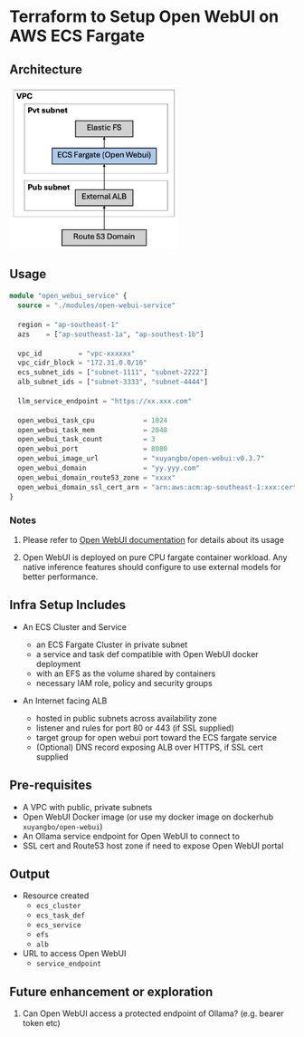 # Terraform to Setup Open WebUI on AWS ECS Fargate

## Architecture

<img src="./architecture.png" alt="architecture" width="300"/>

## Usage

```terraform
module "open_webui_service" {
  source = "./modules/open-webui-service"

  region = "ap-southeast-1"
  azs    = ["ap-southeast-1a", "ap-southest-1b"]

  vpc_id         = "vpc-xxxxxx"
  vpc_cidr_block = "172.31.0.0/16"
  ecs_subnet_ids = ["subnet-1111", "subnet-2222"]
  alb_subnet_ids = ["subnet-3333", "subnet-4444"]

  llm_service_endpoint = "https://xx.xxx.com"

  open_webui_task_cpu            = 1024
  open_webui_task_mem            = 2048
  open_webui_task_count          = 3
  open_webui_port                = 8080
  open_webui_image_url           = "xuyangbo/open-webui:v0.3.7"
  open_webui_domain              = "yy.yyy.com"
  open_webui_domain_route53_zone = "xxxx"
  open_webui_domain_ssl_cert_arn = "arn:aws:acm:ap-southeast-1:xxx:certificate/xxxxx"
}
```

### Notes

1. Please refer to [Open WebUI documentation](https://github.com/open-webui/open-webui/blob/main/README.md) for details about its usage

2. Open WebUI is deployed on pure CPU fargate container workload. Any native inference features should configure to use external models for better performance.

## Infra Setup Includes

- An ECS Cluster and Service

  - an ECS Fargate Cluster in private subnet
  - a service and task def compatible with Open WebUI docker deployment
  - with an EFS as the volume shared by containers
  - necessary IAM role, policy and security groups

- An Internet facing ALB

  - hosted in public subnets across availability zone
  - listener and rules for port 80 or 443 (if SSL supplied)
  - target group for open webui port toward the ECS fargate service
  - (Optional) DNS record exposing ALB over HTTPS, if SSL cert supplied

## Pre-requisites

- A VPC with public, private subnets
- Open WebUI Docker image (or use my docker image on dockerhub `xuyangbo/open-webui`)
- An Ollama service endpoint for Open WebUI to connect to
- SSL cert and Route53 host zone if need to expose Open WebUI portal

## Output

- Resource created
  - `ecs_cluster`
  - `ecs_task_def`
  - `ecs_service`
  - `efs`
  - `alb`
- URL to access Open WebUI
  - `service_endpoint`

## Future enhancement or exploration

1. Can Open WebUI access a protected endpoint of Ollama? (e.g. bearer token etc)
